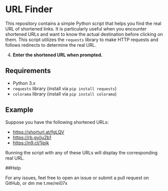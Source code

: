 # URL Finder

This repository contains a simple Python script that helps you find the real URL of shortened links. It is particularly useful when you encounter shortened URLs and want to know the actual destination before clicking on them. This script utilizes the `requests` library to make HTTP requests and follows redirects to determine the real URL.

4. **Enter the shortened URL when prompted.**

## Requirements

- Python 3.x
- `requests` library (install via `pip install requests`)
- `colorama` library (install via `pip install colorama`)

## Example

Suppose you have the following shortened URLs:

- https://shorturl.at/fgLQV
- https://rb.gy/ju2b1
- https://n9.cl/1ipjk

Running the script with any of these URLs will display the corresponding real URL.

##Help

For any issues, feel free to open an issue or submit a pull request on GitHub, or dm me t.me/rei07x
